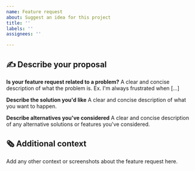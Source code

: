 ```yaml
---
name: Feature request
about: Suggest an idea for this project
title: ''
labels: ''
assignees: ''

---
```


## ✍️ Describe your proposal

**Is your feature request related to a problem?**
A clear and concise description of what the problem is. Ex. I'm always frustrated when [...]

**Describe the solution you'd like**
A clear and concise description of what you want to happen.

**Describe alternatives you've considered**
A clear and concise description of any alternative solutions or features you've considered.

## 🗞️ Additional context

Add any other context or screenshots about the feature request here.

